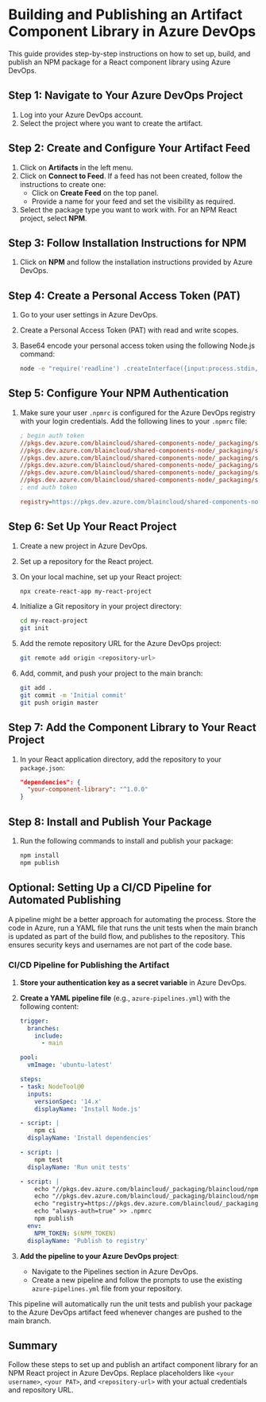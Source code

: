 # Building and Publishing an Artifact Component Library in Azure DevOps

This guide provides step-by-step instructions on how to set up, build, and publish an NPM package for a React component library using Azure DevOps.

## Step 1: Navigate to Your Azure DevOps Project
1. Log into your Azure DevOps account.
2. Select the project where you want to create the artifact.

## Step 2: Create and Configure Your Artifact Feed
1. Click on **Artifacts** in the left menu.
2. Click on **Connect to Feed**. If a feed has not been created, follow the instructions to create one:
   - Click on **Create Feed** on the top panel.
   - Provide a name for your feed and set the visibility as required.
3. Select the package type you want to work with. For an NPM React project, select **NPM**.

## Step 3: Follow Installation Instructions for NPM
1. Click on **NPM** and follow the installation instructions provided by Azure DevOps.

## Step 4: Create a Personal Access Token (PAT)
1. Go to your user settings in Azure DevOps.
2. Create a Personal Access Token (PAT) with read and write scopes.
3. Base64 encode your personal access token using the following Node.js command:

    ```sh
    node -e "require('readline') .createInterface({input:process.stdin,output:process.stdout,historySize:0}) .question('PAT> ',p => { b64=Buffer.from(p.trim()).toString('base64');console.log(b64);process.exit(); })"
    ```

## Step 5: Configure Your NPM Authentication
1. Make sure your user `.npmrc` is configured for the Azure DevOps registry with your login credentials. Add the following lines to your `.npmrc` file:

    ```ini
    ; begin auth token
    //pkgs.dev.azure.com/blaincloud/shared-components-node/_packaging/shared-components-node/npm/registry/:username=<your username>
    //pkgs.dev.azure.com/blaincloud/shared-components-node/_packaging/shared-components-node/npm/registry/:_password=<your PAT>
    //pkgs.dev.azure.com/blaincloud/shared-components-node/_packaging/shared-components-node/npm/registry/:email=npm requires email to be set but doesn't use the value
    //pkgs.dev.azure.com/blaincloud/shared-components-node/_packaging/shared-components-node/npm/:username=<your username>
    //pkgs.dev.azure.com/blaincloud/shared-components-node/_packaging/shared-components-node/npm/:_password=<your PAT>
    //pkgs.dev.azure.com/blaincloud/shared-components-node/_packaging/shared-components-node/npm/:email=npm requires email to be set but doesn't use the value
    ; end auth token

    registry=https://pkgs.dev.azure.com/blaincloud/shared-components-node/_packaging/shared-components-node/npm/registry/
    ```

## Step 6: Set Up Your React Project
1. Create a new project in Azure DevOps.
2. Set up a repository for the React project.
3. On your local machine, set up your React project:

    ```sh
    npx create-react-app my-react-project
    ```

4. Initialize a Git repository in your project directory:

    ```sh
    cd my-react-project
    git init
    ```

5. Add the remote repository URL for the Azure DevOps project:

    ```sh
    git remote add origin <repository-url>
    ```

6. Add, commit, and push your project to the main branch:

    ```sh
    git add .
    git commit -m 'Initial commit'
    git push origin master
    ```

## Step 7: Add the Component Library to Your React Project
1. In your React application directory, add the repository to your `package.json`:

    ```json
    "dependencies": {
      "your-component-library": "^1.0.0"
    }
    ```

## Step 8: Install and Publish Your Package
1. Run the following commands to install and publish your package:

    ```sh
    npm install
    npm publish
    ```

## Optional: Setting Up a CI/CD Pipeline for Automated Publishing
A pipeline might be a better approach for automating the process. Store the code in Azure, run a YAML file that runs the unit tests when the main branch is updated as part of the build flow, and publishes to the repository. This ensures security keys and usernames are not part of the code base.

### CI/CD Pipeline for Publishing the Artifact

1. **Store your authentication key as a secret variable** in Azure DevOps.

2. **Create a YAML pipeline file** (e.g., `azure-pipelines.yml`) with the following content:

    ```yaml
    trigger:
      branches:
        include:
          - main

    pool:
      vmImage: 'ubuntu-latest'

    steps:
    - task: NodeTool@0
      inputs:
        versionSpec: '14.x'
        displayName: 'Install Node.js'

    - script: |
        npm ci
      displayName: 'Install dependencies'

    - script: |
        npm test
      displayName: 'Run unit tests'

    - script: |
        echo "//pkgs.dev.azure.com/blaincloud/_packaging/blaincloud/npm/registry/:username=${NPM_USERNAME}" >> .npmrc
        echo "//pkgs.dev.azure.com/blaincloud/_packaging/blaincloud/npm/registry/:_password=${NPM_TOKEN}" >> .npmrc
        echo "registry=https://pkgs.dev.azure.com/blaincloud/_packaging/blaincloud/npm/registry/" >> .npmrc
        echo "always-auth=true" >> .npmrc
        npm publish
      env:
        NPM_TOKEN: $(NPM_TOKEN)
      displayName: 'Publish to registry'
    ```

3. **Add the pipeline to your Azure DevOps project**:
   - Navigate to the Pipelines section in Azure DevOps.
   - Create a new pipeline and follow the prompts to use the existing `azure-pipelines.yml` file from your repository.

This pipeline will automatically run the unit tests and publish your package to the Azure DevOps artifact feed whenever changes are pushed to the main branch.

## Summary
Follow these steps to set up and publish an artifact component library for an NPM React project in Azure DevOps. Replace placeholders like `<your username>`, `<your PAT>`, and `<repository-url>` with your actual credentials and repository URL.
